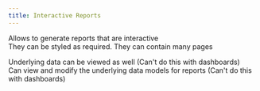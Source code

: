 ```yaml
---
title: Interactive Reports
---
```


Allows to generate reports that are interactive  
They can be styled as required. They can contain many pages

Underlying data can be viewed as well (Can't do this with dashboards)  
Can view and modify the underlying data models for reports (Can't do this with dashboards)